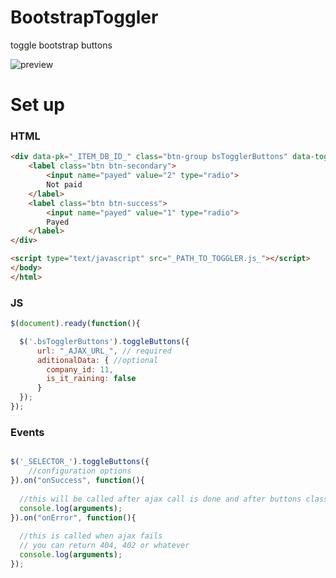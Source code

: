 # BootstrapToggler
toggle bootstrap buttons

![preview](http://i.giphy.com/3oFyD22feZ4k51Oofu.gif)

# Set up

### HTML

```html
<div data-pk="_ITEM_DB_ID_" class="btn-group bsTogglerButtons" data-toggle="buttons">
    <label class="btn btn-secondary">
        <input name="payed" value="2" type="radio">
        Not paid
    </label>
    <label class="btn btn-success">
        <input name="payed" value="1" type="radio">
        Payed
    </label>
</div>

<script type="text/javascript" src="_PATH_TO_TOGGLER.js_"></script>
</body>
</html>
```

### JS

```js
$(document).ready(function(){

  $('.bsTogglerButtons').toggleButtons({
      url: "_AJAX_URL_", // required
      aditionalData: { //optional
        company_id: 11,
        is_it_raining: false
      }
  });
});
```

### Events

```js

$('_SELECTOR_').toggleButtons({
    //configuration options
}).on("onSuccess", function(){
  
  //this will be called after ajax call is done and after buttons classes has been changed/applied
  console.log(arguments);
}).on("onError", function(){
  
  //this is called when ajax fails
  // you can return 404, 402 or whatever
  console.log(arguments);
});

```
